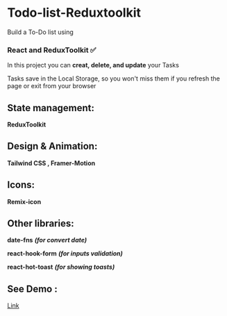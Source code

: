 # Todo-list-Reduxtoolkit
Build a To-Do list using 
### React and ReduxToolkit ✅

In this project you can **creat,  delete, and update** your Tasks

Tasks save in the Local Storage, so you won't miss them if you refresh the page or exit from your browser


## State management:
**ReduxToolkit**

## Design & Animation:
**Tailwind CSS , Framer-Motion**

## Icons:
**Remix-icon**

## Other libraries:
**date-fns**  ***(for convert date)***

**react-hook-form** ***(for inputs validation)***

**react-hot-toast** ***(for showing toasts)***


## See Demo :
[Link](https://task-list-lyart.vercel.app/)
